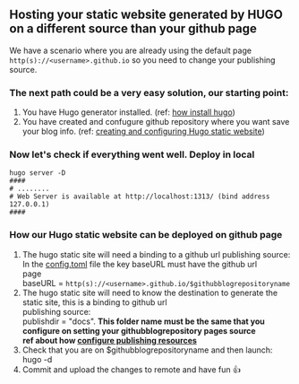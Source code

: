 ## Hosting your static website generated by HUGO on a different source than your github page

We have a scenario where you are already using the default page `http(s)://<username>.github.io` so
you need to change your publishing source. </br>

### The next path could be a very easy solution, our starting point:

1. You have Hugo generator installed. (ref: [how install hugo](https://gohugo.io/getting-started/installing))
2. You have created and confugure github repository where you want save your blog info. (ref: [creating and configuring Hugo static website](https://github.com/ldipotetjob/nomorethanonehundredandsixtysix/blob/master/README.md#creating-and-configuring-github-repo-to-store-the-site-previously-created))

### Now let's check if everything went well. Deploy in local

```shell
hugo server -D 
####
# ........
# Web Server is available at http://localhost:1313/ (bind address 127.0.0.1)
####
```

### How our Hugo static website can be deployed on github page 
 1. The hugo static site will need a binding to a github url publishing source:</br>
    In the [config.toml](https://github.com/ldipotetjob/mojitoverde/blob/main/config.toml) file the key baseURL must have the github url   
    page </br>baseURL = `http(s)://<username>.github.io/$githubblogrepositoryname`
 2. The hugo static site will need to know the destination to generate the static site, this is a binding to github url      
    publishing source:</br>publishdir = "docs". **This folder name must be the same that you configure on setting your githubblogrepository pages source**<br> **ref about how [configure publishing resources](https://docs.github.com/en/pages/getting-started-with-github-pages/configuring-a-publishing-source-for-your-github-pages-site)** 
 3. Check that you are on $githubblogrepositoryname and then launch: hugo -d 
 4. Commit and upload the changes to remote and have fun 👍
